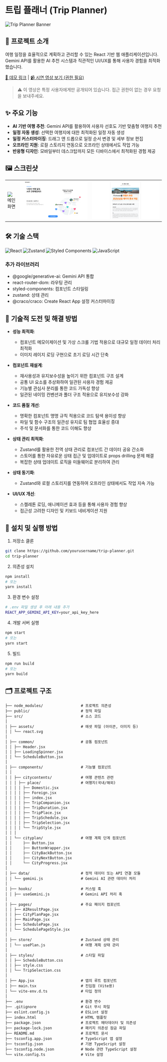 # 트립 플래너 (Trip Planner)

![Trip Planner Banner](https://via.placeholder.com/800x200?text=Trip+Planner)

## 📌 프로젝트 소개

여행 일정을 효율적으로 계획하고 관리할 수 있는 React 기반 웹 애플리케이션입니다. Gemini API를 활용한 AI 추천 시스템과 직관적인 UI/UX를 통해 사용자 경험을 최적화했습니다.

[🔗 데모 링크](#) | [📹 시연 영상 보기 (권한 필요)](https://drive.google.com/file/d/1XdiWx130eXT8_j_BWoC7w4W4p85qOFZa/view?usp=drive_link)

> ⚠️ 이 영상은 특정 사용자에게만 공개되어 있습니다. 접근 권한이 없는 경우 요청을 보내주세요.

## ✨ 주요 기능

- **AI 기반 여행 추천**: Gemini API를 활용하여 사용자 선호도 기반 맞춤형 여행지 추천
- **일정 자동 생성**: 선택한 여행지에 대한 최적화된 일정 자동 생성
- **일정 커스터마이징**: 드래그 앤 드롭으로 일정 순서 변경 및 세부 정보 편집
- **오프라인 지원**: 로컬 스토리지 연동으로 오프라인 상태에서도 작업 가능
- **반응형 디자인**: 모바일부터 데스크탑까지 모든 디바이스에서 최적화된 경험 제공

## 🖼️ 스크린샷

<table>
  <tr>
    <td><img src="./public/images/mainScreen.png" alt="메인화면"/></td>
    <td><img src="./public/images/scheduleScreen.png" alt="일정계획"/></td>
    <td><img src="./public/images/AiScreen.png" alt="AI추천"/></td>
  </tr>
</table>

## 🛠️ 기술 스택

![React](https://img.shields.io/badge/React-20232A?style=for-the-badge&logo=react&logoColor=61DAFB)
![Zustand](https://img.shields.io/badge/Zustand-593D88?style=for-the-badge&logo=npm&logoColor=white)
![Styled Components](https://img.shields.io/badge/Styled_Components-DB7093?style=for-the-badge&logo=styled-components&logoColor=white)
![JavaScript](https://img.shields.io/badge/JavaScript-F7DF1E?style=for-the-badge&logo=javascript&logoColor=black)

### 추가 라이브러리

- @google/generative-ai: Gemini API 통합
- react-router-dom: 라우팅 관리
- styled-components: 컴포넌트 스타일링
- zustand: 상태 관리
- @craco/craco: Create React App 설정 커스터마이징

## 🧠 기술적 도전 및 해결 방법

- **성능 최적화**:

    - 컴포넌트 메모이제이션 및 가상 스크롤 기법 적용으로 대규모 일정 데이터 처리 최적화
    - 이미지 레이지 로딩 구현으로 초기 로딩 시간 단축

- **컴포넌트 재설계**:

    - 재사용성과 유지보수성을 높이기 위한 컴포넌트 구조 설계
    - 공통 UI 요소를 추상화하여 일관된 사용자 경험 제공
    - 기능별 관심사 분리를 통한 코드 가독성 향상
    - 일관된 네이밍 컨벤션과 폴더 구조 적용으로 유지보수성 강화

- **코드 품질 개선**:

    - 명확한 컴포넌트 명명 규칙 적용으로 코드 탐색 용이성 향상
    - 파일 및 함수 구조의 일관성 유지로 팀 협업 효율성 증대
    - 주석 및 문서화를 통한 코드 이해도 향상

- **상태 관리 최적화**:

    - Zustand를 활용한 전역 상태 관리로 컴포넌트 간 데이터 공유 간소화
    - 스토어를 통한 자유로운 상태 접근 및 업데이트로 props drilling 문제 해결
    - 복잡한 상태 업데이트 로직을 미들웨어로 분리하여 관리

- **상태 동기화**:

    - Zustand와 로컬 스토리지를 연동하여 오프라인 상태에서도 작업 지속 가능

- **UI/UX 개선**:
    - 스켈레톤 로딩, 애니메이션 효과 등을 통해 사용자 경험 향상
    - 접근성 고려한 디자인 및 키보드 네비게이션 지원

## 🚀 설치 및 실행 방법

1. 저장소 클론

```bash
git clone https://github.com/yourusername/trip-planner.git
cd trip-planner
```

2. 의존성 설치

```bash
npm install
# 또는
yarn install
```

3. 환경 변수 설정

```bash
# .env 파일 생성 후 아래 내용 추가
REACT_APP_GEMINI_API_KEY=your_api_key_here
```

4. 개발 서버 실행

```bash
npm start
# 또는
yarn start
```

5. 빌드

```bash
npm run build
# 또는
yarn build
```

## 🗂️ 프로젝트 구조

```
├── node_modules/                 # 프로젝트 의존성
├── public/                       # 정적 파일
├── src/                          # 소스 코드
│
│ ├── assets/                     # 에셋 파일 (아이콘, 이미지 등)
│ │ └── react.svg
│
│ ├── common/                     # 공통 컴포넌트
│ │ ├── Header.jsx
│ │ ├── LoadingSpinner.jsx
│ │ └── ScheduleButton.jsx
│
│ ├── components/                 # 기능별 컴포넌트
│ │
│ │ ├── citycontents/             # 여행 콘텐츠 관련
│ │ │ ├── place/                  # 여행지(국내/해외)
│ │ │ │ ├── Domestic.jsx
│ │ │ │ ├── Foreign.jsx
│ │ │ │ ├── index.jsx
│ │ │ │ ├── TripCompanion.jsx
│ │ │ │ ├── TripDuration.jsx
│ │ │ │ ├── TripPlace.jsx
│ │ │ │ ├── TripSchedule.jsx
│ │ │ │ ├── TripSelection.jsx
│ │ │ │ └── TripStyle.jsx
│ │ │
│ │ └── cityplan/                 # 여행 계획 단계 컴포넌트
│ │     ├── Button.jsx
│ │     ├── ButtonWrapper.jsx
│ │     ├── CityBackButton.jsx
│ │     ├── CityNextButton.jsx
│ │     └── CityProgress.jsx
│
│ ├── data/                       # 정적 데이터 또는 API 연결 모듈
│ │ └── gemini.js                 # Gemini AI 관련 데이터 처리
│
│ ├── hooks/                      # 커스텀 훅
│ │ ├── useGemini.js              # Gemini API 처리 훅
│
│ ├── pages/                      # 주요 페이지 컴포넌트
│ │ ├── AIResultPage.jsx
│ │ ├── CityPlanPage.jsx
│ │ ├── MainPage.jsx
│ │ ├── SchedulePage.jsx
│ │ └── SchedulePageStyle.jsx
│
│ ├── store/                      # Zustand 상태 관리
│ │ └── usePlan.js                # 여행 계획 상태 관리
│
│ ├── styles/                     # 스타일 파일
│ │ ├── ScheduleButton.css
│ │ ├── style.css
│ │ └── TripSelection.css
│
│ ├── App.jsx                     # 앱의 루트 컴포넌트
│ ├── main.tsx                    # 진입점 (Vite용)
│ └── vite-env.d.ts               # 타입 정의
│
├── .env                          # 환경 변수
├── .gitignore                    # Git 무시 파일
├── eslint.config.js              # ESLint 설정
├── index.html                    # HTML 템플릿
├── package.json                  # 프로젝트 메타데이터 및 의존성
├── package-lock.json             # 패키지 의존성 잠금 파일
├── README.md                     # 프로젝트 문서
├── tsconfig.app.json             # TypeScript 앱 설정
├── tsconfig.json                 # 기본 TypeScript 설정
├── tsconfig.node.json            # Node 관련 TypeScript 설정
└── vite.config.ts                # Vite 설정

```
